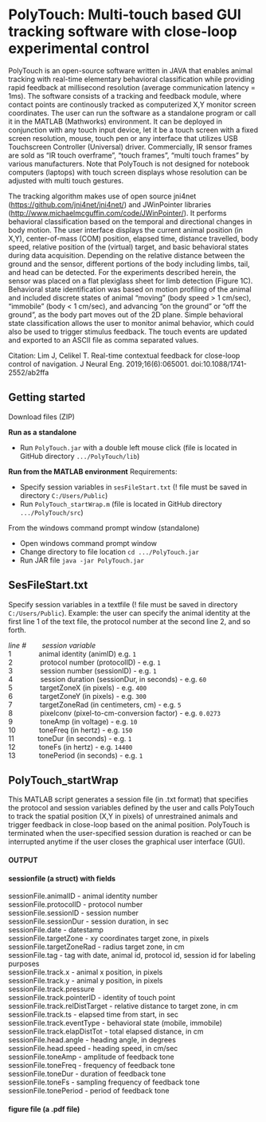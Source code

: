# PolyTouch: Multi-touch based GUI tracking software with close-loop experimental control
PolyTouch is an open-source software written in JAVA that enables animal tracking with real-time elementary behavioral classification while providing rapid feedback at millisecond resolution (average communication latency = 1ms). The software consists of a tracking and feedback module, where contact points are continously tracked as computerized X,Y monitor screen coordinates. The user can run the software as a standalone program or call it in the MATLAB (Mathworks) environment. It can be deployed in conjunction with any touch input device, let it be a touch screen with a fixed screen resolution, mouse, touch pen or any interface that utilizes USB Touchscreen Controller (Universal) driver. Commercially, IR sensor frames are sold as “IR touch overframe”, “touch frames”, “multi touch frames” by various manufacturers. Note that PolyTouch is not designed for notebook computers (laptops) with touch screen displays whose resolution can be adjusted with multi touch gestures.

The tracking algorithm makes use of open source jni4net (https://github.com/jni4net/jni4net/) and JWinPointer libraries (http://www.michaelmcguffin.com/code/JWinPointer/). It performs behavioral classification based on the temporal and directional changes in body motion. The user interface displays the current animal position (in X,Y), center-of-mass (COM) position, elapsed time, distance travelled, body speed, relative position of the (virtual) target, and basic behavioral states during data acquisition. Depending on the relative distance between the ground and the sensor, different portions of the body including limbs, tail, and head can be detected. For the experiments described herein, the sensor was placed on a flat plexiglass sheet for limb detection (Figure 1C).  Behavioral state identification was based on motion profiling of the animal and included discrete states of animal “moving” (body speed > 1 cm/sec), “immobile” (body < 1 cm/sec), and advancing “on the ground” or “off the ground”, as the body part moves out of the 2D plane. Simple behavioral state classification allows the user to monitor animal behavior, which could also be used to trigger stimulus feedback. The touch events are updated and exported to an ASCII file as comma separated values.

Citation: Lim J, Celikel T. Real-time contextual feedback for close-loop control of navigation. J Neural Eng. 2019;16(6):065001. doi:10.1088/1741-2552/ab2ffa

## Getting started
Download files (ZIP)

__Run as a standalone__
  - Run `PolyTouch.jar` with a double left mouse click (file is located in GitHub directory `.../PolyTouch/lib`)

__Run from the MATLAB environment__
Requirements: 
  - Specify session variables in `sesFileStart.txt` (! file must be saved in directory `C:/Users/Public`)
  - Run `PolyTouch_startWrap.m` (file is located in GitHub directory `.../PolyTouch/src`)

From the windows command prompt window (standalone)
  - Open windows command prompt window
  - Change directory to file location `cd .../PolyTouch.jar`
  - Run JAR file `java -jar PolyTouch.jar`

## SesFileStart.txt 
Specify session variables in a textfile (! file must be saved in directory `C:/Users/Public`). Example: the user can specify the animal identity at the first line 1 of the text file, the protocol number at the second line 2, and so forth.

_line #&nbsp;&nbsp;&nbsp;&nbsp;&nbsp;&nbsp;&nbsp;&nbsp;session variable_  
1&nbsp;&nbsp;&nbsp;&nbsp;&nbsp;&nbsp;&nbsp;&nbsp;&nbsp;&nbsp;&nbsp;&nbsp;&nbsp;&nbsp;animal identity (animID) e.g. `1`  
2&nbsp;&nbsp;&nbsp;&nbsp;&nbsp;&nbsp;&nbsp;&nbsp;&nbsp;&nbsp;&nbsp;&nbsp;&nbsp;&nbsp;protocol number (protocolID) - e.g. `1`  
3&nbsp;&nbsp;&nbsp;&nbsp;&nbsp;&nbsp;&nbsp;&nbsp;&nbsp;&nbsp;&nbsp;&nbsp;&nbsp;&nbsp;session number (sessionID) - e.g. `1`  
4&nbsp;&nbsp;&nbsp;&nbsp;&nbsp;&nbsp;&nbsp;&nbsp;&nbsp;&nbsp;&nbsp;&nbsp;&nbsp;&nbsp;session duration (sessionDur, in seconds) - e.g. `60`  
5&nbsp;&nbsp;&nbsp;&nbsp;&nbsp;&nbsp;&nbsp;&nbsp;&nbsp;&nbsp;&nbsp;&nbsp;&nbsp;&nbsp;targetZoneX (in pixels) - e.g. `400`  
6&nbsp;&nbsp;&nbsp;&nbsp;&nbsp;&nbsp;&nbsp;&nbsp;&nbsp;&nbsp;&nbsp;&nbsp;&nbsp;&nbsp;targetZoneY (in pixels) - e.g. `300`  
7&nbsp;&nbsp;&nbsp;&nbsp;&nbsp;&nbsp;&nbsp;&nbsp;&nbsp;&nbsp;&nbsp;&nbsp;&nbsp;&nbsp;targetZoneRad (in centimeters, cm) - e.g. `5`  
8&nbsp;&nbsp;&nbsp;&nbsp;&nbsp;&nbsp;&nbsp;&nbsp;&nbsp;&nbsp;&nbsp;&nbsp;&nbsp;&nbsp;pixelconv (pixel-to-cm-conversion factor) - e.g. `0.0273`  
9&nbsp;&nbsp;&nbsp;&nbsp;&nbsp;&nbsp;&nbsp;&nbsp;&nbsp;&nbsp;&nbsp;&nbsp;&nbsp;&nbsp;toneAmp (in voltage) - e.g. `10`  
10&nbsp;&nbsp;&nbsp;&nbsp;&nbsp;&nbsp;&nbsp;&nbsp;&nbsp;&nbsp;&nbsp;&nbsp;toneFreq (in hertz) - e.g. `150`  
11&nbsp;&nbsp;&nbsp;&nbsp;&nbsp;&nbsp;&nbsp;&nbsp;&nbsp;&nbsp;&nbsp;&nbsp;toneDur (in seconds) - e.g. `1`  
12&nbsp;&nbsp;&nbsp;&nbsp;&nbsp;&nbsp;&nbsp;&nbsp;&nbsp;&nbsp;&nbsp;&nbsp;toneFs (in hertz) - e.g. `14400`  
13&nbsp;&nbsp;&nbsp;&nbsp;&nbsp;&nbsp;&nbsp;&nbsp;&nbsp;&nbsp;&nbsp;&nbsp;tonePeriod (in seconds) - e.g. `1` 

## PolyTouch_startWrap
This MATLAB script generates a session file (in .txt format) that specifies the protocol and session variables defined by the user and  calls PolyTouch to track the spatial position (X,Y in pixels) of unrestrained animals and trigger feedback in close-loop based on the animal position. PolyTouch is terminated when the user-specified session duration is reached or can be interrupted anytime if the user closes the graphical user interface (GUI).

#### OUTPUT
#### sessionfile (a struct) with fields  
sessionFile.animalID - animal identity number  
sessionFile.protocolID - protocol number  
sessionFile.sessionID - session number  
sessionFile.sessionDur - session duration, in sec  
sessionFile.date - datestamp  
sessionFile.targetZone - xy coordinates target zone, in pixels  
sessionFile.targetZoneRad - radius target zone, in cm  
sessionFile.tag - tag with date, animal id, protocol id, session id for labeling purposes  
sessionFile.track.x - animal x position, in pixels  
sessionFile.track.y - animal y position, in pixels  
sessionFile.track.pressure  
sessionFile.track.pointerID - identity of touch point  
sessionFile.track.relDistTarget - relative distance to target zone, in cm  
sessionFile.track.ts - elapsed time from start, in sec  
sessionFile.track.eventType - behavioral state (mobile, immobile)  
sessionFile.track.elapDistTot - total elapsed distance, in cm  
sessionFile.head.angle - heading angle, in degrees  
sessionFile.head.speed - heading speed, in cm/sec  
sessionFile.toneAmp - amplitude of feedback tone  
sessionFile.toneFreq - frequency of feedback tone  
sessionFile.toneDur - duration of feedback tone  
sessionFile.toneFs - sampling frequency of feedback tone  
sessionFile.tonePeriod - period of feedback tone  
#### figure file (a .pdf file)



